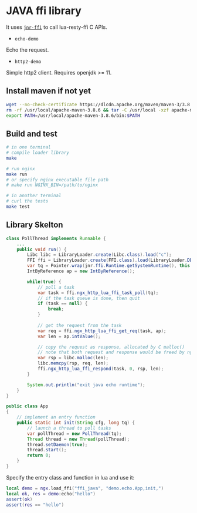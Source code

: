 # JAVA ffi library

It uses [`jnr-ffi`](https://github.com/jnr/jnr-ffi) to call lua-resty-ffi C APIs.

* `echo-demo`

Echo the request.

* `http2-demo`

Simple http2 client. Requires openjdk >= 11.

## Install maven if not yet

```bash
wget --no-check-certificate https://dlcdn.apache.org/maven/maven-3/3.8.6/binaries/apache-maven-3.8.6-bin.tar.gz
rm -rf /usr/local/apache-maven-3.8.6 && tar -C /usr/local -xzf apache-maven-3.8.6-bin.tar.gz
export PATH=/usr/local/apache-maven-3.8.6/bin:$PATH
```

## Build and test

```bash
# in one terminal
# compile loader library
make

# run nginx
make run
# or specify nginx executable file path
# make run NGINX_BIN=/path/to/nginx

# in another terminal
# curl the tests
make test
```

## Library Skelton

```java
class PollThread implements Runnable {
    ...
    public void run() {
        Libc libc = LibraryLoader.create(Libc.class).load("c");
        FFI ffi = LibraryLoader.create(FFI.class).load(LibraryLoader.DEFAULT_LIBRARY);
        var tq = Pointer.wrap(jnr.ffi.Runtime.getSystemRuntime(), this.tq);
        IntByReference ap = new IntByReference();

        while(true) {
            // poll a task
            var task = ffi.ngx_http_lua_ffi_task_poll(tq);
            // if the task queue is done, then quit
            if (task == null) {
                break;
            }
            
            // get the request from the task
            var req = ffi.ngx_http_lua_ffi_get_req(task, ap);
            var len = ap.intValue();

            // copy the request as response, allocated by C malloc()
            // note that both request and response would be freed by nginx
            var rsp = libc.malloc(len);
            libc.memcpy(rsp, req, len);
            ffi.ngx_http_lua_ffi_respond(task, 0, rsp, len);
        }

        System.out.println("exit java echo runtime");
    }
}

public class App
{
    // implement an entry function
    public static int init(String cfg, long tq) {
        // launch a thread to poll tasks
        var pollThread = new PollThread(tq);
        Thread thread = new Thread(pollThread);
        thread.setDaemon(true);
        thread.start();
        return 0;
    }
}
```

Specify the entry class and function in lua and use it:

```lua
local demo = ngx.load_ffi("ffi_java", "demo.echo.App,init,")
local ok, res = demo:echo("hello")
assert(ok)
assert(res == "hello")
```
